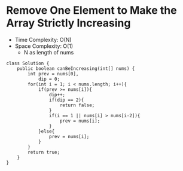 # Remove One Element to Make the Array Strictly Increasing

- Time Complexity: O(N)
- Space Complexity: O(1)
  - N as length of nums

```
class Solution {
    public boolean canBeIncreasing(int[] nums) {
        int prev = nums[0],
            dip = 0;
        for(int i = 1; i < nums.length; i++){
            if(prev >= nums[i]){
                dip++;
                if(dip == 2){
                    return false;
                }
                if(i == 1 || nums[i] > nums[i-2]){
                    prev = nums[i];
                }
            }else{
                prev = nums[i];
            }
        }
        return true;
    }
}
```

